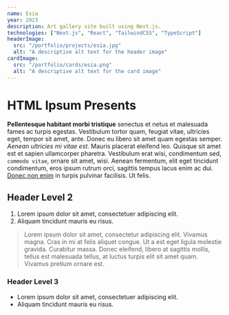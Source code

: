 ```yaml
---
name: Esia
year: 2023
description: Art gallery site built using Next.js.
technologies: ["Next.js", "React", "TailwindCSS", "TypeScript"]
headerImage:
  src: "/portfolio/projects/esia.jpg"
  alt: "A descriptive alt text for the header image"
cardImage:
  src: "/portfolio/cards/esia.png"
  alt: "A descriptive alt text for the card image"
---
```


<h1 class="text-2xl">HTML Ipsum Presents</h1>

<p class="font-semibold"><strong>Pellentesque habitant morbi tristique</strong> senectus et netus et malesuada fames ac turpis egestas. Vestibulum tortor quam, feugiat vitae, ultricies eget, tempor sit amet, ante. Donec eu libero sit amet quam egestas semper. <em>Aenean ultricies mi vitae est.</em> Mauris placerat eleifend leo. Quisque sit amet est et sapien ullamcorper pharetra. Vestibulum erat wisi, condimentum sed, <code>commodo vitae</code>, ornare sit amet, wisi. Aenean fermentum, elit eget tincidunt condimentum, eros ipsum rutrum orci, sagittis tempus lacus enim ac dui. <a href="#">Donec non enim</a> in turpis pulvinar facilisis. Ut felis.</p>

<h2>Header Level 2</h2>

<ol>
    <li>Lorem ipsum dolor sit amet, consectetuer adipiscing elit.</li>
    <li>Aliquam tincidunt mauris eu risus.</li>
</ol>

<blockquote><p>Lorem ipsum dolor sit amet, consectetur adipiscing elit. Vivamus magna. Cras in mi at felis aliquet congue. Ut a est eget ligula molestie gravida. Curabitur massa. Donec eleifend, libero at sagittis mollis, tellus est malesuada tellus, at luctus turpis elit sit amet quam. Vivamus pretium ornare est.</p></blockquote>

<h3>Header Level 3</h3>

<ul>
    <li>Lorem ipsum dolor sit amet, consectetuer adipiscing elit.</li>
    <li>Aliquam tincidunt mauris eu risus.</li>
</ul>
